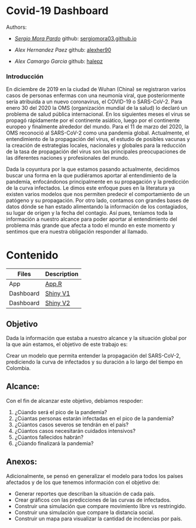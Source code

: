 # Covid-19 Dashboard

Authors: 

* [_Sergio Mora Pardo_](https://www.linkedin.com/in/sergiomorapardo/)
github: [sergiomora03.github.io](https://sergiomora03.github.io/)

* _Alex Hernandez Paez_
github: [alexher90](https://github.com/alexher90)

* _Alex Camargo Garcia_
github: [halepz](https://github.com/halepz)

### Introducción
En diciembre de 2019 en la ciudad de Wuhan (China) se registraron varios casos de personas enfermas con
una neumonía viral, que posteriormente sería atribuida a un nuevo coronavirus, el COVID-19 o SARS-CoV-2.
Para enero 30 del 2020 la OMS (organización mundial de la salud) lo declaró un problema de salud pública
internacional. En los siguientes meses el virus se propagó rápidamente por el continente asiático, luego por
el continente europeo y finalmente alrededor del mundo. Para el 11 de marzo del 2020, la OMS reconoció
al SARS-CoV-2 como una pandemia global. Actualmente, el entendimiento de la propagación del virus, el
estudio de posibles vacunas y la creación de estrategias locales, nacionales y globales para la reducción de la
tasa de propagación del virus son las principales preocupaciones de las diferentes naciones y profesionales del
mundo.


Dada la coyuntura por la que estamos pasando actualmente, decidimos buscar una forma en la que pudiéramos
aportar al entendimiento de la pandemia, enfocándonos principalmente en su propagación y la predicción de
la curva infectados. Le dimos este enfoque pues en la literatura ya existen varios modelos que nos permiten
predecir el comportamiento de un patógeno y su propagación. Por otro lado, contamos con grandes bases de
datos dónde se han estado alimentando la información de los contagiados, su lugar de origen y la fecha del
contagio. Así pues, teníamos toda la información a nuestro alcance para poder aportar al entendimiento del
problema más grande que afecta a todo el mundo en este momento y sentimos que era nuestra obligación
responder al llamado.

# Contenido

|Files|Description|
|-----|-----------|
|App | [App.R](https://github.com/sergiomora03/covid_dashboard/blob/master/app.R)|
|Dashboard|[Shiny V1](https://sergiomora123.shinyapps.io/covid19_dashboard/)|
|Dashboard|[Shiny V2](https://sergiomora123.shinyapps.io/covid_19/)|

## Objetivo
Dada la información que estaba a nuestro alcance y la situación global por la que aún estamos, el objetivo de
este trabajo es:

Crear un modelo que permita entender la propagación del SARS-CoV-2, prediciendo la curva de infectados y
su duración a lo largo del tiempo en Colombia. 

## Alcance:
Con el fin de alcanzar este objetivo, debíamos respoder:

1. ¿Cúando será el pico de la pandemia?
2. ¿Cúantas personas estarán infectadas en el pico de la pandemia?
3. ¿Cúantos casos severos se tendrán en el país?
4. ¿Cúantos casos necesitarán cuidados intensivos?
5. ¿Cúantos fallecidos habrán?
6. ¿Cúando finalizará la pandemia?

## Anexos:
Adicionalmente, se pensó en generalizar el modelo para todos los países afectados y de los que tenemos
información con el objetivo de:

* Generar reportes que describan la situación de cada país.
* Crear gráficos con las predicciones de las curvas de infectados.
* Construir una simulación que compare movimiento libre vs restringido.
* Construir una simulación que compare la distancia social.
* Construir un mapa para visualizar la cantidad de incdencias por país.

